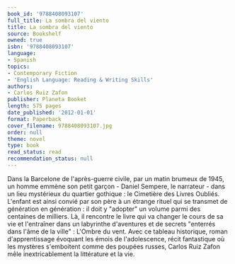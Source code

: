 ```yaml
---
book_id: '9788408093107'
full_title: La sombra del viento
title: La sombra del viento
source: Bookshelf
owned: true
isbn: '9788408093107'
language:
- Spanish
topics:
- Contemporary Fiction
- 'English Language: Reading & Writing Skills'
authors:
- Carlos Ruiz Zafon
publisher: Planeta Booket
length: 575 pages
date_published: '2012-01-01'
format: Paperback
cover_filename: 9788408093107.jpg
order: null
theme: novel
type: book
read_status: read
recommendation_status: null
---
```

Dans la Barcelone de l'après-guerre civile, par un matin brumeux de 1945, un homme emmène son petit garçon - Daniel Sempere, le narrateur - dans un lieu mystérieux du quartier gothique : le Cimetière des Livres Oubliés. L'enfant est ainsi convié par son père à un étrange rituel qui se transmet de génération en génération : il doit y "adopter" un volume parmi des centaines de milliers. Là, il rencontre le livre qui va changer le cours de sa vie et l'entraîner dans un labyrinthe d'aventures et de secrets "enterrés dans l'âme de la ville" : L'Ombre du vent.
Avec ce tableau historique, roman d'apprentissage évoquant les émois de l'adolescence, récit fantastique où les mystères s'emboitent comme des poupées russes, Carlos Ruiz Zafon mêle inextricablement la littérature et la vie.
